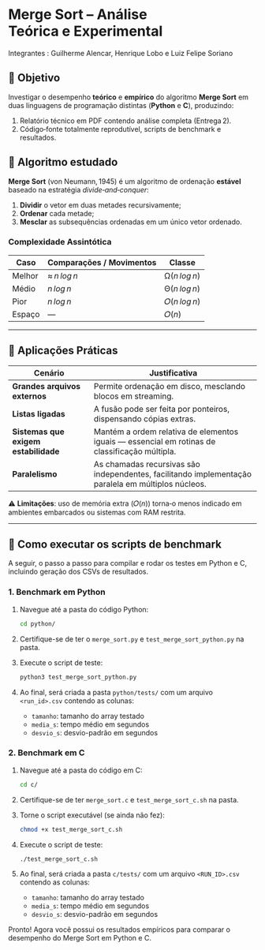 # Merge Sort – Análise Teórica e Experimental

Integrantes : Guilherme Alencar, Henrique Lobo e Luiz Felipe Soriano

## 📑 Objetivo

Investigar o desempenho **teórico** e **empírico** do algoritmo **Merge Sort** em duas linguagens de programação distintas (**Python** e **C**), produzindo:

1. Relatório técnico em PDF contendo análise completa (Entrega 2).
2. Código‑fonte totalmente reprodutível, scripts de benchmark e resultados.

## 🧩 Algoritmo estudado

**Merge Sort** (von Neumann, 1945) é um algoritmo de ordenação **estável** baseado na estratégia *divide‑and‑conquer*:

1. **Dividir** o vetor em duas metades recursivamente;
2. **Ordenar** cada metade;
3. **Mesclar** as subsequências ordenadas em um único vetor ordenado.

### Complexidade Assintótica

| Caso   | Comparações / Movimentos | Classe        |
| ------ | ------------------------ | ------------- |
| Melhor | ≈ *n log n*              | Ω(*n log n*)  |
| Médio  | *n log n*                | Θ(*n log n*)  |
| Pior   | *n log n*                | 𝑂(*n log n*) |
| Espaço | —                        | 𝑂(*n*)       |

---

## 🔧 Aplicações Práticas

| Cenário                              | Justificativa                                                                                      |
| ------------------------------------ | -------------------------------------------------------------------------------------------------- |
| **Grandes arquivos externos**        | Permite ordenação em disco, mesclando blocos em streaming.                                         |
| **Listas ligadas**                   | A fusão pode ser feita por ponteiros, dispensando cópias extras.                                   |
| **Sistemas que exigem estabilidade** | Mantém a ordem relativa de elementos iguais — essencial em rotinas de classificação múltipla.      |
| **Paralelismo**                      | As chamadas recursivas são independentes, facilitando implementação paralela em múltiplos núcleos. |

⚠️ **Limitações**: uso de memória extra (𝑂(*n*)) torna‑o menos indicado em ambientes embarcados ou sistemas com RAM restrita.

---

## 🚀 Como executar os scripts de benchmark

A seguir, o passo a passo para compilar e rodar os testes em Python e C, incluindo geração dos CSVs de resultados.

### 1. Benchmark em Python

1. Navegue até a pasta do código Python:

   ```bash
   cd python/
   ```
2. Certifique-se de ter o `merge_sort.py` e `test_merge_sort_python.py` na pasta.
3. Execute o script de teste:

   ```bash
   python3 test_merge_sort_python.py
   ```
4. Ao final, será criada a pasta `python/tests/` com um arquivo `<run_id>.csv` contendo as colunas:

   * `tamanho`: tamanho do array testado
   * `media_s`: tempo médio em segundos
   * `desvio_s`: desvio-padrão em segundos

### 2. Benchmark em C

1. Navegue até a pasta do código em C:

   ```bash
   cd c/
   ```
2. Certifique-se de ter `merge_sort.c` e `test_merge_sort_c.sh` na pasta.
3. Torne o script executável (se ainda não fez):

   ```bash
   chmod +x test_merge_sort_c.sh
   ```
4. Execute o script de teste:

   ```bash
   ./test_merge_sort_c.sh
   ```
5. Ao final, será criada a pasta `c/tests/` com um arquivo `<RUN_ID>.csv` contendo as colunas:

   * `tamanho`: tamanho do array testado
   * `media_s`: tempo médio em segundos
   * `desvio_s`: desvio-padrão em segundos

Pronto! Agora você possui os resultados empíricos para comparar o desempenho do Merge Sort em Python e C.
